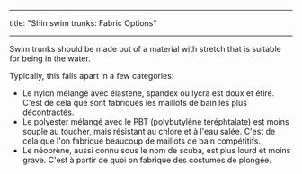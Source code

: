 - - -
title: "Shin swim trunks: Fabric Options"
- - -

Swim trunks should be made out of a material with stretch that is suitable for being in the water.

Typically, this falls apart in a few categories:

- Le nylon mélangé avec élastene, spandex ou lycra est doux et étiré. C'est de cela que sont fabriqués les maillots de bain les plus décontractés.
- Le polyester mélangé avec le PBT (polybutylène téréphtalate) est moins souple au toucher, mais résistant au chlore et à l'eau salée. C'est de cela que l'on fabrique beaucoup de maillots de bain compétitifs.
- Le néoprène, aussi connu sous le nom de scuba, est plus lourd et moins grave. C'est à partir de quoi on fabrique des costumes de plongée.

